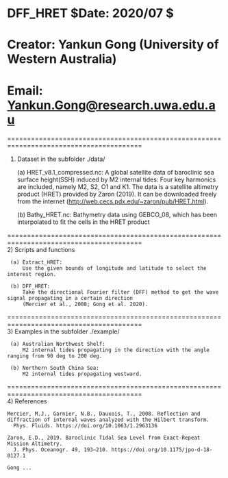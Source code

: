# DFF_HRET $Date: 2020/07 $
# Creator: Yankun Gong (University of Western Australia)
# Email:  Yankun.Gong@research.uwa.edu.au

========================================================================================
1) Dataset in the subfolder ./data/

     (a) HRET_v8.1_compressed.nc:
	     A global satellite data of baroclinic sea surface height(SSH) induced by M2 internal tides:
	     Four key harmonics are included, namely M2, S2, O1 and K1.
   	     The data is a satellite altimetry product (HRET) provided by Zaron (2019).
		 It can be downloaded freely from the internet (http://web.cecs.pdx.edu/~zaron/pub/HRET.html).
			
     (b) Bathy_HRET.nc:
	     Bathymetry data using GEBCO_08, which has been interpolated to fit the cells in the HRET product
	        	   
========================================================================================		
2) Scripts and functions

     (a) Extract_HRET:
         Use the given bounds of longitude and latitude to select the interest region. 	 
	   
     (b) DFF_HRET:
	     Take the directional Fourier filter (DFF) method to get the wave signal propagating in a certain direction
	     (Mercier et al., 2008; Gong et al. 2020).
		 
========================================================================================	   
3) Examples in the subfolder ./example/
    
	 (a) Australian Northwest Shelf: 
	     M2 internal tides propagating in the direction with the angle ranging from 90 deg to 200 deg.
	 
	 (b) Northern South China Sea: 
	     M2 internal tides propagating westward.
		 
========================================================================================	
4) References

    Mercier, M.J., Garnier, N.B., Dauxois, T., 2008. Reflection and diffraction of internal waves analyzed with the Hilbert transform. 
      Phys. Fluids. https://doi.org/10.1063/1.2963136
	  
    Zaron, E.D., 2019. Baroclinic Tidal Sea Level from Exact-Repeat Mission Altimetry. 
	  J. Phys. Oceanogr. 49, 193–210. https://doi.org/10.1175/jpo-d-18-0127.1

	Gong ...
